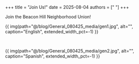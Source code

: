 +++
title = "Join Us!"
date = 2025-08-04
authors = [" "]
+++

Join the Beacon Hill Neighborhood Union!

<!-- more -->
{{ img(path="@/blog/General_080425_media/gen1.jpg", 
alt="", caption="English", extended_width_pct=-1) }}

<br />

{{ img(path="@/blog/General_080425_media/gen2.jpg", 
alt="", caption="Spanish", extended_width_pct=-1) }}



